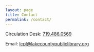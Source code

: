```yaml
---
layout: page
title: Contact
permalink: /contact/
---
```


Circulation Desk: <a href="tel:719.486.0569">719.486.0569</a>

Email: <a href="mailto:lcpl@lakecountypubliclibrary.org">lcpl@lakecountypubliclibrary.org</a>